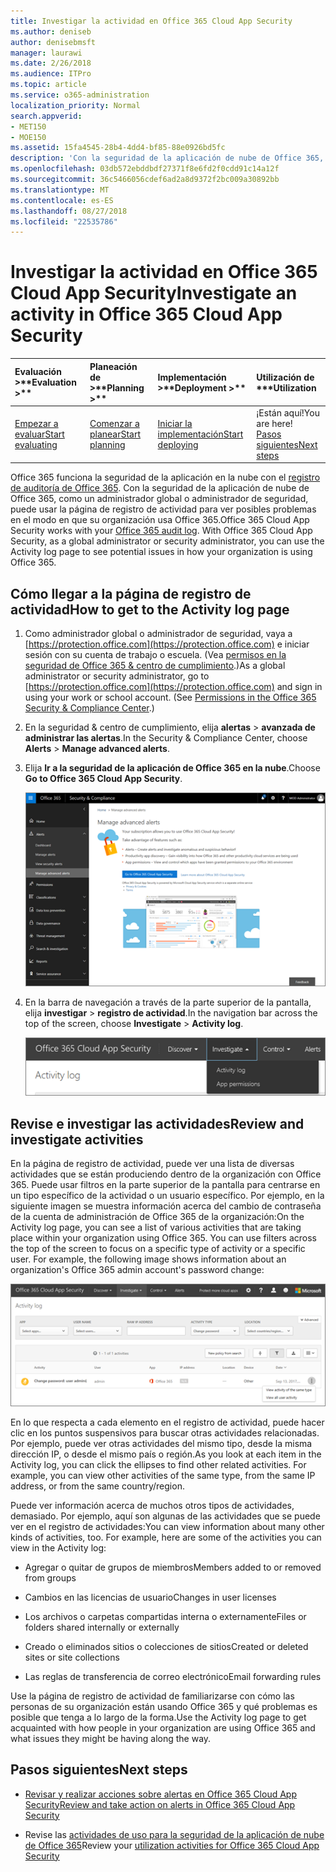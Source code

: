```yaml
---
title: Investigar la actividad en Office 365 Cloud App Security
ms.author: deniseb
author: denisebmsft
manager: laurawi
ms.date: 2/26/2018
ms.audience: ITPro
ms.topic: article
ms.service: o365-administration
localization_priority: Normal
search.appverid:
- MET150
- MOE150
ms.assetid: 15fa4545-28b4-4dd4-bf85-88e0926bd5fc
description: 'Con la seguridad de la aplicación de nube de Office 365, puede ver lo que sucede en el entorno de Office 365, ¿está buscando a través de instructora actividades y cuentas. '
ms.openlocfilehash: 03db572ebddbdf27371f8e6fd2f0cdd91c14a12f
ms.sourcegitcommit: 36c5466056cdef6ad2a8d9372f2bc009a30892bb
ms.translationtype: MT
ms.contentlocale: es-ES
ms.lasthandoff: 08/27/2018
ms.locfileid: "22535786"
---
```

# <a name="investigate-an-activity-in-office-365-cloud-app-security"></a><span data-ttu-id="94032-103">Investigar la actividad en Office 365 Cloud App Security</span><span class="sxs-lookup"><span data-stu-id="94032-103">Investigate an activity in Office 365 Cloud App Security</span></span>
  
|<span data-ttu-id="94032-104">Evaluación **\>**</span><span class="sxs-lookup"><span data-stu-id="94032-104">****Evaluation** \>**</span></span>|<span data-ttu-id="94032-105">Planeación de **\>**</span><span class="sxs-lookup"><span data-stu-id="94032-105">****Planning** \>**</span></span>|<span data-ttu-id="94032-106">Implementación **\>**</span><span class="sxs-lookup"><span data-stu-id="94032-106">****Deployment** \>**</span></span>|<span data-ttu-id="94032-107">Utilización de \*\*\*</span><span class="sxs-lookup"><span data-stu-id="94032-107">****Utilization****</span></span>|
|:-----|:-----|:-----|:-----|
|[<span data-ttu-id="94032-108">Empezar a evaluar</span><span class="sxs-lookup"><span data-stu-id="94032-108">Start evaluating</span></span>](office-365-cas-overview.md) <br/> |[<span data-ttu-id="94032-109">Comenzar a planear</span><span class="sxs-lookup"><span data-stu-id="94032-109">Start planning</span></span>](get-ready-for-office-365-cas.md) <br/> |[<span data-ttu-id="94032-110">Iniciar la implementación</span><span class="sxs-lookup"><span data-stu-id="94032-110">Start deploying</span></span>](turn-on-office-365-cas.md) <br/> |<span data-ttu-id="94032-111">¡Están aquí!</span><span class="sxs-lookup"><span data-stu-id="94032-111">You are here!</span></span>  <br/> [<span data-ttu-id="94032-112">Pasos siguientes</span><span class="sxs-lookup"><span data-stu-id="94032-112">Next steps</span></span>](#next-steps) <br/> |
   
<span data-ttu-id="94032-p101">Office 365 funciona la seguridad de la aplicación en la nube con el [registro de auditoría de Office 365](detailed-properties-in-the-office-365-audit-log.md). Con la seguridad de la aplicación de nube de Office 365, como un administrador global o administrador de seguridad, puede usar la página de registro de actividad para ver posibles problemas en el modo en que su organización usa Office 365.</span><span class="sxs-lookup"><span data-stu-id="94032-p101">Office 365 Cloud App Security works with your [Office 365 audit log](detailed-properties-in-the-office-365-audit-log.md). With Office 365 Cloud App Security, as a global administrator or security administrator, you can use the Activity log page to see potential issues in how your organization is using Office 365.</span></span>
  
## <a name="how-to-get-to-the-activity-log-page"></a><span data-ttu-id="94032-115">Cómo llegar a la página de registro de actividad</span><span class="sxs-lookup"><span data-stu-id="94032-115">How to get to the Activity log page</span></span>

1. <span data-ttu-id="94032-p102">Como administrador global o administrador de seguridad, vaya a [https://protection.office.com](https://protection.office.com) e iniciar sesión con su cuenta de trabajo o escuela. (Vea [permisos en la seguridad de Office 365 &amp; centro de cumplimiento](permissions-in-the-security-and-compliance-center.md).)</span><span class="sxs-lookup"><span data-stu-id="94032-p102">As a global administrator or security administrator, go to [https://protection.office.com](https://protection.office.com) and sign in using your work or school account. (See [Permissions in the Office 365 Security &amp; Compliance Center](permissions-in-the-security-and-compliance-center.md).)</span></span>
    
2. <span data-ttu-id="94032-118">En la seguridad &amp; centro de cumplimiento, elija **alertas** \> **avanzada de administrar las alertas**.</span><span class="sxs-lookup"><span data-stu-id="94032-118">In the Security &amp; Compliance Center, choose **Alerts** \> **Manage advanced alerts**.</span></span>
    
3. <span data-ttu-id="94032-119">Elija **Ir a la seguridad de la aplicación de Office 365 en la nube**.</span><span class="sxs-lookup"><span data-stu-id="94032-119">Choose **Go to Office 365 Cloud App Security**.</span></span>
    
    ![En la seguridad &amp; centro de cumplimiento, elija Administrar alertas avanzadas para ir a la seguridad de la aplicación de nube de Office 365](media/958632d4-03e3-4ade-8e22-d5509db6fca7.png)
  
4. <span data-ttu-id="94032-121">En la barra de navegación a través de la parte superior de la pantalla, elija **investigar** \> **registro de actividad**.</span><span class="sxs-lookup"><span data-stu-id="94032-121">In the navigation bar across the top of the screen, choose **Investigate** \> **Activity log**.</span></span>
    
    ![En el portal de O365 CAS, elija investigar.](media/8c7b87c9-71a6-4952-adb2-185e941ffe9a.png)
  
## <a name="review-and-investigate-activities"></a><span data-ttu-id="94032-123">Revise e investigar las actividades</span><span class="sxs-lookup"><span data-stu-id="94032-123">Review and investigate activities</span></span>

<span data-ttu-id="94032-p103">En la página de registro de actividad, puede ver una lista de diversas actividades que se están produciendo dentro de la organización con Office 365. Puede usar filtros en la parte superior de la pantalla para centrarse en un tipo específico de la actividad o un usuario específico. Por ejemplo, en la siguiente imagen se muestra información acerca del cambio de contraseña de la cuenta de administración de Office 365 de la organización:</span><span class="sxs-lookup"><span data-stu-id="94032-p103">On the Activity log page, you can see a list of various activities that are taking place within your organization using Office 365. You can use filters across the top of the screen to focus on a specific type of activity or a specific user. For example, the following image shows information about an organization's Office 365 admin account's password change:</span></span>
  
![En seguridad de la aplicación de nube de Office 365, elija investigar \> registro de actividad.](media/5d54600c-59cd-4f33-b4f0-29b75c37baae.png)
  
<span data-ttu-id="94032-p104">En lo que respecta a cada elemento en el registro de actividad, puede hacer clic en los puntos suspensivos para buscar otras actividades relacionadas. Por ejemplo, puede ver otras actividades del mismo tipo, desde la misma dirección IP, o desde el mismo país o región.</span><span class="sxs-lookup"><span data-stu-id="94032-p104">As you look at each item in the Activity log, you can click the ellipses to find other related activities. For example, you can view other activities of the same type, from the same IP address, or from the same country/region.</span></span>
  
<span data-ttu-id="94032-p105">Puede ver información acerca de muchos otros tipos de actividades, demasiado. Por ejemplo, aquí son algunas de las actividades que se puede ver en el registro de actividades:</span><span class="sxs-lookup"><span data-stu-id="94032-p105">You can view information about many other kinds of activities, too. For example, here are some of the activities you can view in the Activity log:</span></span>
  
- <span data-ttu-id="94032-132">Agregar o quitar de grupos de miembros</span><span class="sxs-lookup"><span data-stu-id="94032-132">Members added to or removed from groups</span></span>
    
- <span data-ttu-id="94032-133">Cambios en las licencias de usuario</span><span class="sxs-lookup"><span data-stu-id="94032-133">Changes in user licenses</span></span>
    
- <span data-ttu-id="94032-134">Los archivos o carpetas compartidas interna o externamente</span><span class="sxs-lookup"><span data-stu-id="94032-134">Files or folders shared internally or externally</span></span>
    
- <span data-ttu-id="94032-135">Creado o eliminados sitios o colecciones de sitios</span><span class="sxs-lookup"><span data-stu-id="94032-135">Created or deleted sites or site collections</span></span>
    
- <span data-ttu-id="94032-136">Las reglas de transferencia de correo electrónico</span><span class="sxs-lookup"><span data-stu-id="94032-136">Email forwarding rules</span></span>
    
<span data-ttu-id="94032-137">Use la página de registro de actividad de familiarizarse con cómo las personas de su organización están usando Office 365 y qué problemas es posible que tenga a lo largo de la forma.</span><span class="sxs-lookup"><span data-stu-id="94032-137">Use the Activity log page to get acquainted with how people in your organization are using Office 365 and what issues they might be having along the way.</span></span>
  
## <a name="next-steps"></a><span data-ttu-id="94032-138">Pasos siguientes</span><span class="sxs-lookup"><span data-stu-id="94032-138">Next steps</span></span>

- [<span data-ttu-id="94032-139">Revisar y realizar acciones sobre alertas en Office 365 Cloud App Security</span><span class="sxs-lookup"><span data-stu-id="94032-139">Review and take action on alerts in Office 365 Cloud App Security</span></span>](review-office-365-cas-alerts.md)
    
- <span data-ttu-id="94032-140">Revise las [actividades de uso para la seguridad de la aplicación de nube de Office 365](utilization-activities-for-ocas.md)</span><span class="sxs-lookup"><span data-stu-id="94032-140">Review your [utilization activities for Office 365 Cloud App Security](utilization-activities-for-ocas.md)</span></span>
    

